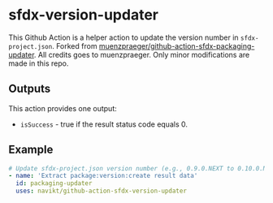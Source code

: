 # sfdx-version-updater

This Github Action is a helper action to update the version number in `sfdx-project.json`. Forked from [muenzpraeger/github-action-sfdx-packaging-updater](https://github.com/muenzpraeger/github-action-sfdx-packaging-updater). All credits goes to muenzpraeger. Only minor modifications are made in this repo.

## Outputs

This action provides one output:

-   `isSuccess` - true if the result status code equals 0.

## Example

```yml
# Update sfdx-project.json version number (e.g., 0.9.0.NEXT to 0.10.0.NEXT)
- name: 'Extract package:version:create result data'
  id: packaging-updater
  uses: navikt/github-action-sfdx-version-updater
```
